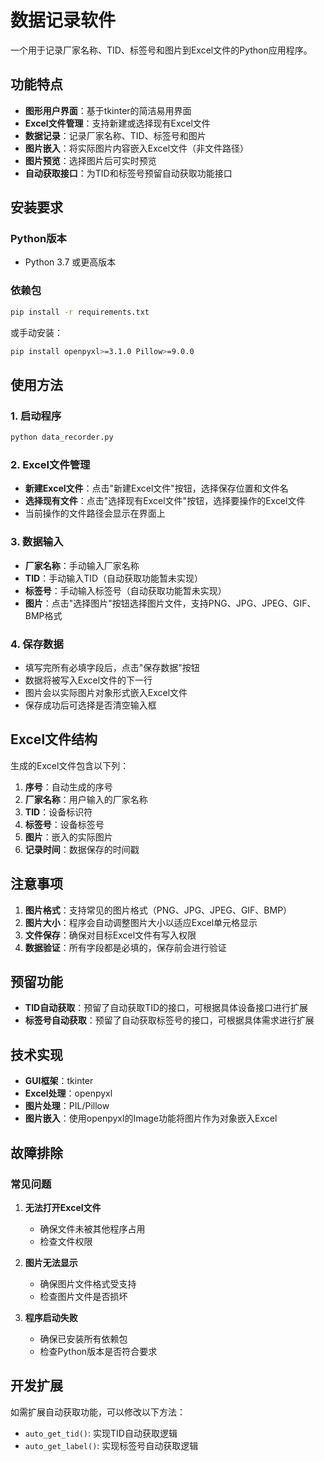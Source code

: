 # 数据记录软件

一个用于记录厂家名称、TID、标签号和图片到Excel文件的Python应用程序。

## 功能特点

- **图形用户界面**：基于tkinter的简洁易用界面
- **Excel文件管理**：支持新建或选择现有Excel文件
- **数据记录**：记录厂家名称、TID、标签号和图片
- **图片嵌入**：将实际图片内容嵌入Excel文件（非文件路径）
- **图片预览**：选择图片后可实时预览
- **自动获取接口**：为TID和标签号预留自动获取功能接口

## 安装要求

### Python版本
- Python 3.7 或更高版本

### 依赖包
```bash
pip install -r requirements.txt
```

或手动安装：
```bash
pip install openpyxl>=3.1.0 Pillow>=9.0.0
```

## 使用方法

### 1. 启动程序
```bash
python data_recorder.py
```

### 2. Excel文件管理
- **新建Excel文件**：点击"新建Excel文件"按钮，选择保存位置和文件名
- **选择现有文件**：点击"选择现有Excel文件"按钮，选择要操作的Excel文件
- 当前操作的文件路径会显示在界面上

### 3. 数据输入
- **厂家名称**：手动输入厂家名称
- **TID**：手动输入TID（自动获取功能暂未实现）
- **标签号**：手动输入标签号（自动获取功能暂未实现）
- **图片**：点击"选择图片"按钮选择图片文件，支持PNG、JPG、JPEG、GIF、BMP格式

### 4. 保存数据
- 填写完所有必填字段后，点击"保存数据"按钮
- 数据将被写入Excel文件的下一行
- 图片会以实际图片对象形式嵌入Excel文件
- 保存成功后可选择是否清空输入框

## Excel文件结构

生成的Excel文件包含以下列：
1. **序号**：自动生成的序号
2. **厂家名称**：用户输入的厂家名称
3. **TID**：设备标识符
4. **标签号**：设备标签号
5. **图片**：嵌入的实际图片
6. **记录时间**：数据保存的时间戳

## 注意事项

1. **图片格式**：支持常见的图片格式（PNG、JPG、JPEG、GIF、BMP）
2. **图片大小**：程序会自动调整图片大小以适应Excel单元格显示
3. **文件保存**：确保对目标Excel文件有写入权限
4. **数据验证**：所有字段都是必填的，保存前会进行验证

## 预留功能

- **TID自动获取**：预留了自动获取TID的接口，可根据具体设备接口进行扩展
- **标签号自动获取**：预留了自动获取标签号的接口，可根据具体需求进行扩展

## 技术实现

- **GUI框架**：tkinter
- **Excel处理**：openpyxl
- **图片处理**：PIL/Pillow
- **图片嵌入**：使用openpyxl的Image功能将图片作为对象嵌入Excel

## 故障排除

### 常见问题

1. **无法打开Excel文件**
   - 确保文件未被其他程序占用
   - 检查文件权限

2. **图片无法显示**
   - 确保图片文件格式受支持
   - 检查图片文件是否损坏

3. **程序启动失败**
   - 确保已安装所有依赖包
   - 检查Python版本是否符合要求

## 开发扩展

如需扩展自动获取功能，可以修改以下方法：
- `auto_get_tid()`: 实现TID自动获取逻辑
- `auto_get_label()`: 实现标签号自动获取逻辑
